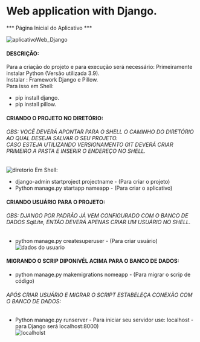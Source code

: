 # Web application with Django.
*** Página Inicial do Aplicativo ***

![aplicativoWeb_Django](https://user-images.githubusercontent.com/109990443/196002716-c1aaba62-2867-40b4-83a6-a2e149cc0e27.png)

#### DESCRIÇÃO: <br>
Para a criação do projeto e para execução será necessário: Primeiramente instalar Python (Versão utilizada 3.9). <br>
Instalar : Framework Django e Pillow. <br>
Para isso em Shell: <br>
* pip install django.
* pip install pillow. <br>

#### CRIANDO O PROJETO NO DIRETÓRIO: 
###### OBS: VOCÊ DEVERÁ APONTAR PARA O SHELL O CAMINHO DO DIRETÓRIO AO QUAL DESEJA SALVAR O SEU PROJETO. <br> CASO ESTEJA UTILIZANDO VERSIONAMENTO GIT DEVERÁ CRIAR PRIMEIRO A PASTA E INSERIR O ENDEREÇO NO SHELL.
![diretorio](https://user-images.githubusercontent.com/109990443/196004415-898a0db5-aecd-4ea7-b0e7-f30038ccf3bf.png)
Em Shell:
* django-admin startproject projectname - (Para criar o projeto)
* Python manage.py startapp nameapp - (Para criar o aplicativo) <br>

#### CRIANDO USUÁRIO PARA O PROJETO:
###### OBS: DJANGO POR PADRÃO JÁ VEM CONFIGURADO COM O BANCO DE DADOS SqlLite, ENTÃO DEVERÁ APENAS CRIAR UM USUÁRIO NO SHELL.
* python manage.py createsuperuser - (Para criar usuário)<br>
![dados do usuario](https://user-images.githubusercontent.com/109990443/196005530-a0bd4529-8300-432c-8892-c96e9b1db2bc.png)

#### MIGRANDO O SCRIP DIPONIVÉL ACIMA PARA O BANCO DE DADOS:
* python manage.py makemigrations nomeapp - (Para migrar o scrip de código)<br>

###### APÓS CRIAR USUÁRIO E MIGRAR O SCRIPT ESTABELEÇA CONEXÃO COM O BANCO DE DADOS:
* Python manage.py runserver - Para iniciar seu servidor use: localhost - para Django será localhost:8000)<br>
![localholst](https://user-images.githubusercontent.com/109990443/196004918-ada64c15-4abd-4f5f-8188-670348794d23.png)


